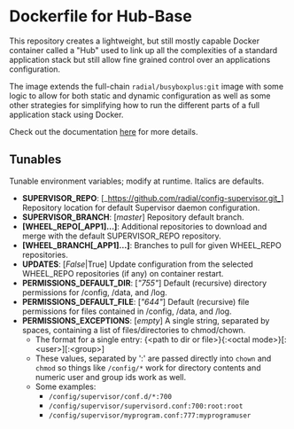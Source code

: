 # Dockerfile for Hub-Base

This repository creates a lightweight, but still mostly capable Docker container
called a "Hub" used to link up all the complexities of a standard application
stack but still allow fine grained control over an applications configuration.

The image extends the full-chain `radial/busyboxplus:git` image with some logic
to allow for both static and dynamic configuration as well as some other
strategies for simplifying how to run the different parts of a full application
stack using Docker.

Check out the documentation
[here](https://github.com/radial/docs) for more details.

## Tunables

Tunable environment variables; modify at runtime. Italics are defaults.

  - **SUPERVISOR_REPO**: [_https://github.com/radial/config-supervisor.git_]
    Repository location for default Supervisor daemon configuration.
  - **SUPERVISOR_BRANCH**: [_master_] Repository default branch.
  - **[WHEEL_REPO[_APP1]...]**: Additional repositories to download and merge
    with the default SUPERVISOR_REPO repository.
  - **[WHEEL_BRANCH[_APP1]...]**: Branches to pull for given WHEEL_REPO
    repositories.
  - **UPDATES**: [_False_|True] Update configuration from the selected
    WHEEL_REPO repositories (if any) on container restart.
  - **PERMISSIONS_DEFAULT_DIR**: [_"755"_] Default (recursive) directory
    permissions for /config, /data, and /log.
  - **PERMISSIONS_DEFAULT_FILE**: [_"644"_] Default (recursive) file permissions
    for files contained in /config, /data, and /log.
  - **PERMISSIONS_EXCEPTIONS**: [_empty_] A single string, separated by spaces,
    containing a list of files/directories to chmod/chown.
    - The format for a single entry:
    {<path to dir or file\>}{:<octal mode\>}[:<user\>][:<group\>]
    - These values, separated by ':' are passed directly into `chown` and
      `chmod` so things like `/config/*` work for directory contents and numeric
      user and group ids work as well.
    - Some examples:
        - `/config/supervisor/conf.d/*:700`
        - `/config/supervisor/supervisord.conf:700:root:root`
        - `/config/supervisor/myprogram.conf:777:myprogramuser`
